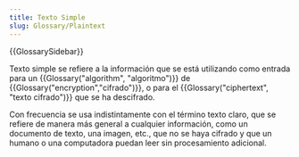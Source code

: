 ```yaml
---
title: Texto Simple
slug: Glossary/Plaintext
---
```


{{GlossarySidebar}}

Texto simple se refiere a la información que se está utilizando como entrada para un {{Glossary("algorithm", "algoritmo")}} de {{Glossary("encryption","cifrado")}}, o para el {{Glossary("ciphertext", "texto cifrado")}} que se ha descifrado.

Con frecuencia se usa indistintamente con el término texto claro, que se refiere de manera más general a cualquier información, como un documento de texto, una imagen, etc., que no se haya cifrado y que un humano o una computadora puedan leer sin procesamiento adicional.
